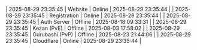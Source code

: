 | 2025-08-29 23:35:45 | Website | Online | 2025-08-29 23:35:44 |
| 2025-08-29 23:35:45 | Registration | Online | 2025-08-29 23:35:44 |
| 2025-08-29 23:35:45 | Auth Server | Offline | 2025-08-18 09:33:31 |
| 2025-08-29 23:35:45 | Kezan (PvE) | Offline | 2025-08-03 17:58:02 |
| 2025-08-29 23:35:45 | Gurubashi (PvP) | Offline | 2025-08-23 21:44:06 |
| 2025-08-29 23:35:45 | Cloudflare | Online | 2025-08-29 23:35:44 |
